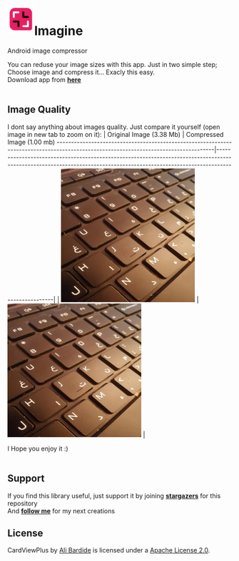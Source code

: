 <img src="/readme.files/imagine.png" alt="icon" title="imagine" width="60" height="60" align="left" />

# Imagine

Android image compressor

You can reduse your image sizes with this app. Just in two simple step; Choose image and compress it... Exacly this easy.</br>
Download app from [**here**](https://github.com/alibardide5124/Imagine/releases/download/1.0.1/app-release.apk)
</br></br>

Image Quality
-----
I dont say anything about images quality. Just compare it yourself (open image in new tab to zoom on it): 
| Original Image (3.38 Mb)                                                                                                           | Compressed Image (1.00 mb)
-------------------------------------------------------------------------------------------------------------------------------------|---------------------------------------------------------------------------------------------------------------------------------------------------------------------------------|
| <img src="/readme.files/IMG_20211010_060732.jpg" alt="Original image" title="Original image (3.38 mb)" width="300" height="300" /> | <img src="/readme.files/imagine.IMG_20211010_060732.jpg" alt="Original image" title="Original image (3.38 mb)" width="300" height="300" /> |
</br>

I Hope you enjoy it :)
</br></br>


Support
-----

If you find this library useful, just support it by joining [**stargazers**](https://https://github.com/alibardide5124/CardViewPlus/stargazers) for this repository
<br/>
And [**follow me**](https://https://https://github.com/alibardide5124?tab=followers) for my next creations

License
-----

CardViewPlus by [Ali Bardide](https://github.com/alibardide5124) is licensed under a [Apache License 2.0](http://www.apache.org/licenses/LICENSE-2.0).

